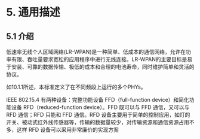 # 5. 通用描述

## 5.1 介绍

低速率无线个人区域网络\(LR-WPAN\)是一种简单、低成本的通信网络，允许在功率有限、吞吐量要求宽松的应用程序中进行无线连接。LR-WPAN的主要目标是易于安装、可靠的数据传输、极低的成本和合理的电池寿命，同时维护简单和灵活的协议。



如10.1.1所述，本标准定义了在不同频段上运行的多个PHYs。



IEEE 802.15.4 有两种设备：完整功能设备 FFD（full-function device）和简化功能设备 RFD（reduced-function device）。FFD 既可以与 FFD 通信，又可以与 RFD 通信；RFD 只能和 FFD 通信。RFD 设备主要用于简单的控制应用，如灯的开关、被动式红外线传感器等，传输的数据量较少，对传输资源和通信资源占用不多，这样 RFD 设备可以采用非常廉价的实现方案

